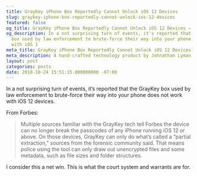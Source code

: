 ```yaml
---
title: GrayKey iPhone Box Reportedly Cannot Unlock iOS 12 Devices
slug: graykey-iphone-box-reportedly-cannot-unlock-ios-12-devices
featured: false
og_title: GrayKey iPhone Box Reportedly Cannot Unlock iOS 12 Devices – Johnathan.org
og_description: In a not surprising turn of events, it's reported that the GrayKey
  box used by law enforcement to brute-force their way into your phone does not work
  with iOS 1
meta_title: GrayKey iPhone Box Reportedly Cannot Unlock iOS 12 Devices – Johnathan.org
meta_description: A hand-crafted technology product by Johnathan Lyman
layout: post
categories: posts
date: 2018-10-24 15:51:15.000000000 -07:00
---
```


In a not surprising turn of events, it’s reported that the GrayKey box used by law enforcement to brute-force their way into your phone does not work with iOS 12 devices.

From Forbes:

> Multiple sources familiar with the GrayKey tech tell Forbes the device can no longer break the passcodes of any iPhone running iOS 12 or above. On those devices, GrayKey can only do what’s called a “partial extraction,” sources from the forensic community said. That means police using the tool can only draw out unencrypted files and some metadata, such as file sizes and folder structures.

I consider this a net win. This is what the court system and warrants are for.

